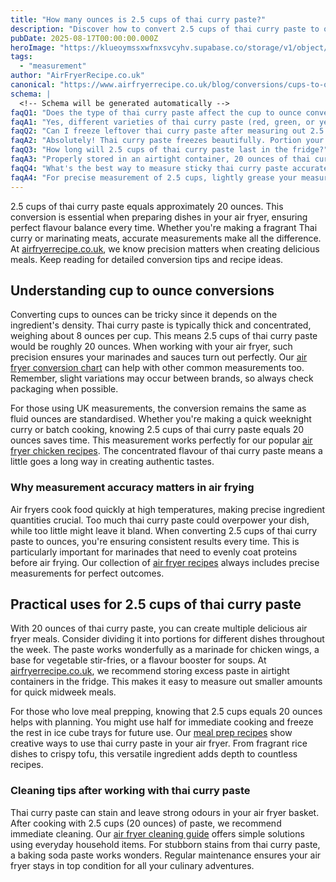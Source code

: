 ```yaml
---
title: "How many ounces is 2.5 cups of thai curry paste?"
description: "Discover how to convert 2.5 cups of thai curry paste to ounces for perfect air fryer recipes every time. Get precise measurements now!"
pubDate: 2025-08-17T00:00:00.000Z
heroImage: "https://klueoymssxwfnxsvcyhv.supabase.co/storage/v1/object/public/Shmucket/how-many-ounces-is-2-5-cups-of-thai-curry-paste.webp"
tags:
  - "measurement"
author: "AirFryerRecipe.co.uk"
canonical: "https://www.airfryerrecipe.co.uk/blog/conversions/cups-to-ounces/how-many-ounces-is-2-5-cups-of-thai-curry-paste"
schema: |
  <!-- Schema will be generated automatically -->
faqQ1: "Does the type of thai curry paste affect the cup to ounce conversion?"
faqA1: "Yes, different varieties of thai curry paste (red, green, or yellow) have slightly different densities. However, the difference is minimal - all types average about 8 ounces per cup. For precise measurements, always check your specific brand's packaging."
faqQ2: "Can I freeze leftover thai curry paste after measuring out 2.5 cups?"
faqA2: "Absolutely! Thai curry paste freezes beautifully. Portion your 20 ounces (2.5 cups) into smaller amounts using ice cube trays or small containers. Frozen paste keeps for up to 3 months and can be added directly to your air fryer recipes when needed."
faqQ3: "How long will 2.5 cups of thai curry paste last in the fridge?"
faqA3: "Properly stored in an airtight container, 20 ounces of thai curry paste will last 2-3 weeks refrigerated. Always use clean utensils to prevent contamination, and check for any mould or off smells before use. The high oil content helps preserve it."
faqQ4: "What's the best way to measure sticky thai curry paste accurately?"
faqA4: "For precise measurement of 2.5 cups, lightly grease your measuring cups first or use the displacement method with water. Alternatively, weigh it directly on kitchen scales for the most accurate 20 ounce measurement. This ensures your air fryer recipes turn out perfectly every time."
---
```

<p>2.5 cups of thai curry paste equals approximately 20 ounces. This conversion is essential when preparing dishes in your air fryer, ensuring perfect flavour balance every time. Whether you're making a fragrant Thai curry or marinating meats, accurate measurements make all the difference. At <a href=https://www.airfryerrecipe.co.uk>airfryerrecipe.co.uk</a>, we know precision matters when creating delicious meals. Keep reading for detailed conversion tips and recipe ideas.</p>

<h2>Understanding cup to ounce conversions</h2>
<p>Converting cups to ounces can be tricky since it depends on the ingredient's density. Thai curry paste is typically thick and concentrated, weighing about 8 ounces per cup. This means 2.5 cups of thai curry paste would be roughly 20 ounces. When working with your air fryer, such precision ensures your marinades and sauces turn out perfectly. Our <a href=https://www.airfryerrecipe.co.uk/air-fryer-conversion-chart>air fryer conversion chart</a> can help with other common measurements too. Remember, slight variations may occur between brands, so always check packaging when possible.</p>

<p>For those using UK measurements, the conversion remains the same as fluid ounces are standardised. Whether you're making a quick weeknight curry or batch cooking, knowing 2.5 cups of thai curry paste equals 20 ounces saves time. This measurement works perfectly for our popular <a href=https://www.airfryerrecipe.co.uk/recipe-category/chicken>air fryer chicken recipes</a>. The concentrated flavour of thai curry paste means a little goes a long way in creating authentic tastes.</p>

<h3>Why measurement accuracy matters in air frying</h3>
<p>Air fryers cook food quickly at high temperatures, making precise ingredient quantities crucial. Too much thai curry paste could overpower your dish, while too little might leave it bland. When converting 2.5 cups of thai curry paste to ounces, you're ensuring consistent results every time. This is particularly important for marinades that need to evenly coat proteins before air frying. Our collection of <a href=https://www.airfryerrecipe.co.uk/recipes>air fryer recipes</a> always includes precise measurements for perfect outcomes.</p>

<h2>Practical uses for 2.5 cups of thai curry paste</h2>
<p>With 20 ounces of thai curry paste, you can create multiple delicious air fryer meals. Consider dividing it into portions for different dishes throughout the week. The paste works wonderfully as a marinade for chicken wings, a base for vegetable stir-fries, or a flavour booster for soups. At <a href=https://www.airfryerrecipe.co.uk>airfryerrecipe.co.uk</a>, we recommend storing excess paste in airtight containers in the fridge. This makes it easy to measure out smaller amounts for quick midweek meals.</p>

<p>For those who love meal prepping, knowing that 2.5 cups equals 20 ounces helps with planning. You might use half for immediate cooking and freeze the rest in ice cube trays for future use. Our <a href=https://www.airfryerrecipe.co.uk/recipe-category/meal-prep>meal prep recipes</a> show creative ways to use thai curry paste in your air fryer. From fragrant rice dishes to crispy tofu, this versatile ingredient adds depth to countless recipes.</p>

<h3>Cleaning tips after working with thai curry paste</h3>
<p>Thai curry paste can stain and leave strong odours in your air fryer basket. After cooking with 2.5 cups (20 ounces) of paste, we recommend immediate cleaning. Our <a href=https://www.airfryerrecipe.co.uk/air-fryer-cleaner>air fryer cleaning guide</a> offers simple solutions using everyday household items. For stubborn stains from thai curry paste, a baking soda paste works wonders. Regular maintenance ensures your air fryer stays in top condition for all your culinary adventures.</p>
